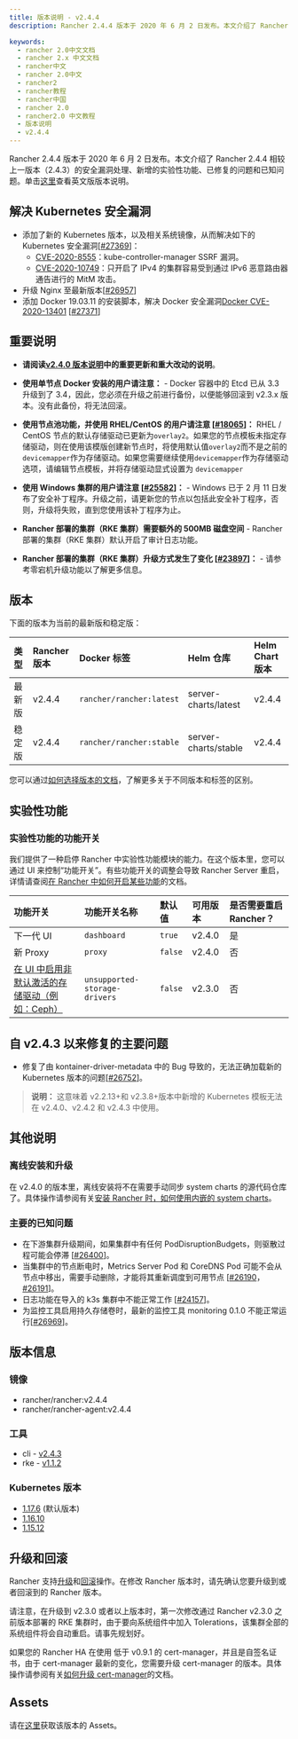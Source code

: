 ```yaml
---
title: 版本说明 - v2.4.4
description: Rancher 2.4.4 版本于 2020 年 6 月 2 日发布。本文介绍了 Rancher 2.4.4 相较上一版本（2.4.3）的安全漏洞处理、新增的实验性功能、已修复的问题和已知问题。

keywords:
  - rancher 2.0中文文档
  - rancher 2.x 中文文档
  - rancher中文
  - rancher 2.0中文
  - rancher2
  - rancher教程
  - rancher中国
  - rancher 2.0
  - rancher2.0 中文教程
  - 版本说明
  - v2.4.4
---
```


Rancher 2.4.4 版本于 2020 年 6 月 2 日发布。本文介绍了 Rancher 2.4.4 相较上一版本（2.4.3）的安全漏洞处理、新增的实验性功能、已修复的问题和已知问题。单击[这里](https://github.com/rancher/rancher/releases/tag/v2.4.4)查看英文版版本说明。

## 解决 Kubernetes 安全漏洞

- 添加了新的 Kubernetes 版本，以及相关系统镜像，从而解决如下的 Kubernetes 安全漏洞[[#27369](https://github.com/rancher/rancher/issues/27369)]：
  - [CVE-2020-8555](https://groups.google.com/forum/#!msg/kubernetes-announce/BGG-uvklk7Y/Rt-IiUHbAgAJ)：kube-controller-manager SSRF 漏洞。
  - [CVE-2020-10749](https://groups.google.com/forum/#!msg/kubernetes-announce/wGuDMGdnW9M/BL0yqFzbAgAJ)：只开启了 IPv4 的集群容易受到通过 IPv6 恶意路由器通告进行的 MitM 攻击。
- 升级 Nginx 至最新版本[[#26957](https://github.com/rancher/rancher/issues/26957)]
- 添加 Docker 19.03.11 的安装脚本，解决 Docker 安全漏洞[Docker CVE-2020-13401](https://cve.mitre.org/cgi-bin/cvename.cgi?name=CVE-2020-13401) [[#27371](https://github.com/rancher/rancher/issues/27371)]

## 重要说明

- **请阅读[v2.4.0 版本说明](/docs/rancher2/releases/v2.4.0/)中的重要更新和重大改动的说明**。

- **使用单节点 Docker 安装的用户请注意：** - Docker 容器中的 Etcd 已从 3.3 升级到了 3.4，因此，您必须在升级之前进行备份，以便能够回滚到 v2.3.x 版本。没有此备份，将无法回滚。

- **使用节点池功能，并使用 RHEL/CentOS 的用户请注意 [[#18065](https://github.com/rancher/rancher/issues/18065)]：** RHEL / CentOS 节点的默认存储驱动已更新为`overlay2`。如果您的节点模板未指定存储驱动，则在使用该模版创建新节点时，将使用默认值`overlay2`而不是之前的`devicemapper`作为存储驱动。如果您需要继续使用`devicemapper`作为存储驱动选项，请编辑节点模板，并将存储驱动显式设置为 `devicemapper`

- **使用 Windows 集群的用户请注意 [[#25582](https://github.com/rancher/rancher/issues/25582)]：** - Windows 已于 2 月 11 日发布了安全补丁程序。升级之前，请更新您的节点以包括此安全补丁程序，否则，升级将失败，直到您使用该补丁程序为止。

- **Rancher 部署的集群（RKE 集群）需要额外的 500MB 磁盘空间** - Rancher 部署的集群（RKE 集群）默认开启了审计日志功能。

- **Rancher 部署的集群（RKE 集群）升级方式发生了变化 [[#23897](https://github.com/rancher/rancher/issues/23897)]：** - 请参考零宕机升级功能以了解更多信息。

## 版本

下面的版本为当前的最新版和稳定版：

| 类型   | Rancher 版本 | Docker 标签              | Helm 仓库            | Helm Chart 版本 |
| :----- | :----------- | :----------------------- | :------------------- | :-------------- |
| 最新版 | v2.4.4       | `rancher/rancher:latest` | server-charts/latest | v2.4.4          |
| 稳定版 | v2.4.4       | `rancher/rancher:stable` | server-charts/stable | v2.4.4          |

您可以通过[如何选择版本的文档](/docs/rancher2/installation_new/resources/choosing-version/_index)，了解更多关于不同版本和标签的区别。

## 实验性功能

### 实验性功能的功能开关

我们提供了一种启停 Rancher 中实验性功能模块的能力。在这个版本里，您可以通过 UI 来控制“功能开关”。有些功能开关的调整会导致 Rancher Server 重启，详情请查阅[在 Rancher 中如何开启某些功能](/docs/rancher2/installation_new/resources/feature-flags/_index)的文档。

| 功能开关                                                                                                                                            | 功能开关名称                  | 默认值  | 可用版本 | 是否需要重启 Rancher？ |
| :-------------------------------------------------------------------------------------------------------------------------------------------------- | :---------------------------- | :------ | :------- | :--------------------- |
| 下一代 UI                                                                                                                                           | `dashboard`                   | `true`  | v2.4.0   | 是                     |
| 新 Proxy                                                                                                                                            | `proxy`                       | `false` | v2.4.0   | 否                     |
| [在 UI 中启用非默认激活的存储驱动（例如：Ceph）](/docs/rancher2/installation_new/resources/feature-flags/enable-not-default-storage-drivers/_index) | `unsupported-storage-drivers` | `false` | v2.3.0   | 否                     |

## 自 v2.4.3 以来修复的主要问题

- 修复了由 kontainer-driver-metadata 中的 Bug 导致的，无法正确加载新的 Kubernetes 版本的问题[[#26752](https://github.com/rancher/rancher/issues/26752)]。

> **说明：** 这意味着 v2.2.13+和 v2.3.8+版本中新增的 Kubernetes 模板无法在 v2.4.0、v2.4.2 和 v2.4.3 中使用。

## 其他说明

### 离线安装和升级

在 v2.4.0 的版本里，离线安装将不在需要手动同步 system charts 的源代码仓库了。具体操作请参阅有关[安装 Rancher 时，如何使用内嵌的 system charts](/docs/rancher2/installation_new/other-installation-methods/air-gap/install-rancher/_index)。

### 主要的已知问题

- 在下游集群升级期间，如果集群中有任何 PodDisruptionBudgets，则驱散过程可能会停滞 [[#26400](https://github.com/rancher/rancher/issues/26400)]。
- 当集群中的节点断电时，Metrics Server Pod 和 CoreDNS Pod 可能不会从节点中移出，需要手动删除，才能将其重新调度到可用节点 [[#26190](https://github.com/rancher/rancher/issues/26190)，[#26191](https://github.com/rancher/rancher/issues/26190)]。
- 日志功能在导入的 k3s 集群中不能正常工作 [[#24157](https://github.com/rancher/rancher/issues/24157)]。
- 为监控工具启用持久存储卷时，最新的监控工具 monitoring 0.1.0 不能正常运行[[#26969](https://github.com/rancher/rancher/issues/26969)]。

## 版本信息

### 镜像

- rancher/rancher:v2.4.4
- rancher/rancher-agent:v2.4.4

### 工具

- cli - [v2.4.3](https://github.com/rancher/cli/releases/tag/v2.4.3)
- rke - [v1.1.2](https://github.com/rancher/rke/releases/tag/v1.1.2)

### Kubernetes 版本

- [1.17.6](https://github.com/rancher/hyperkube/releases/tag/v1.17.6-rancher2) (默认版本)
- [1.16.10](https://github.com/rancher/hyperkube/releases/tag/v1.16.10-rancher2)
- [1.15.12](https://github.com/rancher/hyperkube/releases/tag/v1.15.12-rancher2)

## 升级和回滚

Rancher 支持[升级](/docs/rancher2/upgrades/_index)和[回滚](/docs/rancher2/upgrades/rollbacks/_index)操作。在修改 Rancher 版本时，请先确认您要升级到或者回滚到的 Rancher 版本。

请注意，在升级到 v2.3.0 或者以上版本时，第一次修改通过 Rancher v2.3.0 之前版本部署的 RKE 集群时，由于要向系统组件中加入 Tolerations，该集群全部的系统组件将会自动重启。请事先规划好。

如果您的 Rancher HA 在使用 低于 v0.9.1 的 cert-manager，并且是自签名证书，由于 cert-manager 最新的变化，您需要升级 cert-manager 的版本。具体操作请参阅有关[如何升级 cert-manager](/docs/rancher2/installation_new/resources/upgrading-cert-manager/_index)的文档。

## Assets

请在[这里](https://github.com/rancher/rancher/releases/tag/v2.4.4)获取该版本的 Assets。

